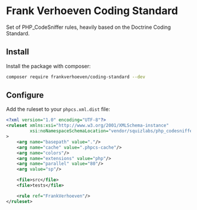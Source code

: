 # Frank Verhoeven Coding Standard

Set of PHP_CodeSniffer rules, heavily based on the Doctrine Coding Standard.

## Install
Install the package with composer:
```bash
composer require frankverhoeven/coding-standard --dev
```

## Configure
Add the ruleset to your `phpcs.xml.dist` file:
```xml
<?xml version="1.0" encoding="UTF-8"?>
<ruleset xmlns:xsi="http://www.w3.org/2001/XMLSchema-instance"
         xsi:noNamespaceSchemaLocation="vendor/squizlabs/php_codesniffer/phpcs.xsd"
>
    <arg name="basepath" value="."/>
    <arg name="cache" value=".phpcs-cache"/>
    <arg name="colors"/>
    <arg name="extensions" value="php"/>
    <arg name="parallel" value="80"/>
    <arg value="sp"/>

    <file>src</file>
    <file>tests</file>

    <rule ref="FrankVerhoeven"/>
</ruleset>
```
